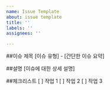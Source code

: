 ```yaml
---
name: Issue Template
about: issue template
title: ''
labels: ''
assignees: ''

---
```


##이슈 제목
[이슈 유형] - [간단한 이슈 요약]

##설명
[이슈에 대한 상세 설명]

##체크리스트
[ ] 작업 1
[ ] 작업 2
[ ] 작업 3
